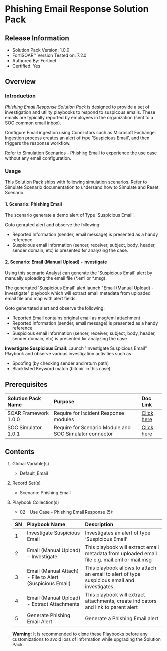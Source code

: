 # Phishing Email Response Solution Pack

## Release Information
- Solution Pack Version: 1.0.0
- FortiSOAR™ Version Tested on: 7.2.0
- Authored By: Fortinet
- Certified: Yes

## Overview
### Introduction
*Phishing Email Response Solution Pack* is designed to provide a set of investigation and utility playbooks to respond to suspicous emails. These emails are typically reported by employees in the organization (sent to a SOC common email inbox).

Configure Email ingestion using Connectors such as Microsoft Exchange. Ingestion process creates an alert of type 'Suspicious Email', and then triggers the response workflow.

Refer to Simulation Scenarios - Phishing Email to experience the use case without any email configuration.

### Usage 

This Solution Pack ships with following simulation scenarios. [Refer](https://github.com/fortinet-fortisoar/solution-pack-soc-simulator/blob/develop/docs/solution-pack-guide.md) to Simulate Scenario documentation to undersand how to Simulate and Reset Scenario.

#### 1. Scenario: Phishing Email

The scenario generate a demo alert of Type 'Suspicious Email'.

Goto genrated alert and observe the following:

- Reported Information (sender, email message) is presented as a handy reference
- Suspicious email information (sender, receiver, subject, body, header, sender domain, etc) is presented for analyzing the case.


#### 2. Scenario: Email (Manual Upload) - Investigate
Using this scenario Analyst can generate the 'Suspicious Email' alert by manually uploading the email file (*.eml or *.msg).

The genertated 'Suspicious Email' alert launch "Email (Manual Upload) - Investigate" playbook which will extract email metadata from uploaded email file and map with alert fields.

Goto genertated alert and observe the following:
- Reported Email contains original email as msg/eml attachment
- Reported Information (sender, email message) is presented as a handy reference
- Suspicious email information (sender, receiver, subject, body, header, sender domain, etc) is presented for analyzing the case

**Investigate Suspicious Email**:  Launch "Investigate Suspicious Email" Playbook and observe various investigation activities such as
- Spoofing (by checking sender and return path)
- Blacklisted Keyword match (bitcoin in this case)

## Prerequisites
**Solution Pack Name**|**Purpose**|**Doc Link**|
| :- | :- | :- |
|SOAR Framework 1.0.0|Require for Incident Response modules|[Click here](https://github.com/fortinet-fortisoar/solution-pack-soar-framework/blob/develop/README.md)|
|SOC Simulator 1.0.1|Require for Scenario Module and SOC Simulator connector| [Click here](https://github.com/fortinet-fortisoar/solution-pack-soc-simulator/blob/develop/README.md)|

## Contents
1. Global Variable(s)
    - Default_Email
2. Record Set(s)
    - Scenario: Phishing Email
3. Playbook Collection(s)
    - 02 - Use Case - Phishing Email Response (5): 
    
    **SN**|**Playbook Name**|**Description**|
    | :- | :- | :- |
    |1|Investigate Suspicious Email|Investigates an alert of type ‘Suspicious Email’|
    |2|Email (Manual Upload) - Investigate|This playbook will extract email metadata from uploaded email file e.g. mail.eml or mail.msg|
    |3|Email (Manual Attach) - File to Alert (Suspicious Email)|This playbook allows to attach an email to alert of type suspicious email and investigates|
    |4|Email (Manual Upload) - Extract Attachments|This playbook will extract attachments, create indicators and link to parent alert|
    |5|Generate Phishing Email Alert|Generate a Phishing Email alert|

    **Warning:** It is recommended to clone these Playbooks before any customizations to avoid loss of information while upgrading the Solution Pack.